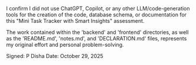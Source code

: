 I confirm I did not use ChatGPT, Copilot, or any other LLM/code-generation tools for the creation of the code, database schema, or documentation for this "Mini Task Tracker with Smart Insights" assessment.

The work contained within the 'backend' and 'frontend' directories, as well as the 'README.md', 'notes.md', and 'DECLARATION.md' files, represents my original effort and personal problem-solving.

Signed: P Disha
Date: October 29, 2025